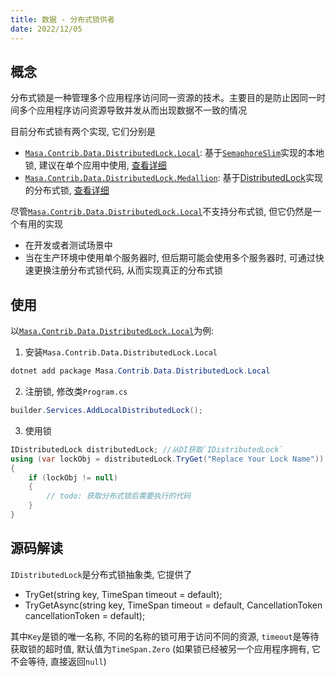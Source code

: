 ```yaml
---
title: 数据 - 分布式锁供者
date: 2022/12/05
---
```


## 概念

分布式锁是一种管理多个应用程序访问同一资源的技术。主要目的是防止因同一时间多个应用程序访问资源导致并发从而出现数据不一致的情况

目前分布式锁有两个实现, 它们分别是

* [`Masa.Contrib.Data.DistributedLock.Local`](https://www.nuget.org/packages/Masa.Contrib.Data.DistributedLock.Local): 基于[`SemaphoreSlim`](https://learn.microsoft.com/zh-cn/dotnet/api/system.threading.semaphoreslim)实现的本地锁, 建议在单个应用中使用, [查看详细](/framework/contribs/data/distributed-lock/local)
* [`Masa.Contrib.Data.DistributedLock.Medallion`](https://www.nuget.org/packages/Masa.Contrib.Data.DistributedLock.Medallion): 基于[DistributedLock](https://github.com/madelson/DistributedLock)实现的分布式锁, [查看详细](/framework/contribs/data/distributed-lock/medallion)

尽管[`Masa.Contrib.Data.DistributedLock.Local`](https://www.nuget.org/packages/Masa.Contrib.Data.DistributedLock.Local)不支持分布式锁, 但它仍然是一个有用的实现

* 在开发或者测试场景中
* 当在生产环境中使用单个服务器时, 但后期可能会使用多个服务器时, 可通过快速更换注册分布式锁代码, 从而实现真正的分布式锁

## 使用

以[`Masa.Contrib.Data.DistributedLock.Local`](https://www.nuget.org/packages/Masa.Contrib.Data.DistributedLock.Local)为例:

1. 安装`Masa.Contrib.Data.DistributedLock.Local`

``` powershell
dotnet add package Masa.Contrib.Data.DistributedLock.Local
```

2. 注册锁, 修改类`Program.cs`

``` C#
builder.Services.AddLocalDistributedLock();
```

3. 使用锁

``` C#
IDistributedLock distributedLock; //从DI获取`IDistributedLock`
using (var lockObj = distributedLock.TryGet("Replace Your Lock Name"))
{
    if (lockObj != null)
    {
        // todo: 获取分布式锁后需要执行的代码
    }
}
```

## 源码解读

`IDistributedLock`是分布式锁抽象类, 它提供了

* TryGet(string key, TimeSpan timeout = default);
* TryGetAsync(string key, TimeSpan timeout = default, CancellationToken cancellationToken = default);

其中`Key`是锁的唯一名称, 不同的名称的锁可用于访问不同的资源, `timeout`是等待获取锁的超时值, 默认值为`TimeSpan.Zero` (如果锁已经被另一个应用程序拥有, 它不会等待, 直接返回`null`)